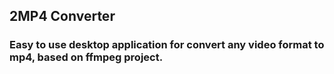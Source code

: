 ## **2MP4 Converter**

### Easy to use desktop application for convert any video format to mp4, based on ffmpeg project.
